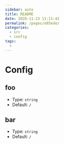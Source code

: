 ```yaml
---
sidebar: auto
title: README
date: 2020-11-23 11:11:42
permalink: /pages/e85ede/
categories: 
  - src
  - config
tags: 
  - 
---
```


# Config

## foo

- Type: `string`
- Default: `/`

## bar

- Type: `string`
- Default: `/`
